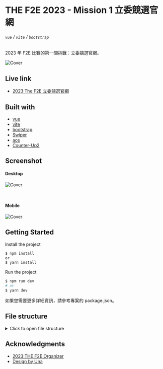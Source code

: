 # THE F2E 2023 - Mission 1 立委競選官網
###### ` vue ` / ` vite ` / ` bootstrap `

2023 年 F2E 比賽的第一關挑戰：立委競選官網。 

![Cover](https://i.imgur.com/oF4T6ns.png)

## Live link
- [2023 The F2E 立委競選官網](https://yiren-liou.github.io/officialWebsite/)

## Built with
- [vue](https://vuejs.org/)
- [vite](https://vitejs.dev/)
- [bootstrap](https://getbootstrap.com/)
- [Swiper](https://swiperjs.com/)
- [aos](https://michalsnik.github.io/aos/)
- [Counter-Up2](https://github.com/bfintal/Counter-Up2)

## Screenshot
#### Desktop
![Cover](https://i.imgur.com/WtLchie.jpg)

<br>

#### Mobile
![Cover](https://i.imgur.com/Fkg3aSK.jpg)

## Getting Started
Install the project

```bash
$ npm install
or
$ yarn install
```

Run the project

```bash
$ npm run dev
# or
$ yarn dev
```
如果您需要更多詳細資訊，請參考專案的 package.json。

## File structure
<details>
<summary>Click to open file structure</summary>

```
├── node_modules
├── public
├── src
│   ├── assets
│   │     ├── data
│   │     └──  images
│   │     
│   ├── components
│   │     ├── card
│   │     │   ├── HorizontalCard.vue
│   │     │   ├── TextCard.vue
│   │     │   └── VerticalCard.vue
│   │     │
│   │     ├── layout
│   │     │   ├── Footer.vue
│   │     │   └── Navbar.vue
│   │     │
│   │     ├── lightbox
│   │     │   └── ServiceMail.vue
│   │     │
│   │     └──  swiper
│   │        └── NewActivity.vue
│   │
│   ├── css
│   │     ├── components
│   │     │   ├── _button.module.scss
│   │     │   ├── _font.module.scss
│   │     │   └── _img.module.scss
│   │     │
│   │     ├── helpers
│   │     │   ├── _animation.module.scss
│   │     │   ├── _base.module.scss
│   │     │   ├── _font.module.scss
│   │     │   └── _variables.module.scss
│   │     │
│   │     └── style.scss
│   │         
│   ├── methods
│   │     ├── emitter.js
│   │     └── getImageUrl.js
│   │
│   ├── views
│   │     ├── Donate.vue
│   │     ├── NewActivity.vue
│   │     ├── Opinions.vue
│   │     ├── Policy.vue
│   │     └── ServiceMail.vue
│   │
│   ├── App.vue
│   ├── main.js
│   └── index.css
│
├── .gitignore
├── index.html
├── package-lock.json
├── package.json
├── README.md
└── vite.config.js

```
</details>

## Acknowledgments
- [2023 THE F2E Organizer](https://2023.thef2e.com/news)
- [Design by Una](<https://www.figma.com/file/GDvhrmKAtFgcHe5aVjBci0/2023TheF2E-%E7%AC%AC%E4%B8%80%E9%9A%8E%E6%AE%B5-%E7%AB%8B%E5%A7%94%E7%AB%B6%E9%81%B8%E5%AE%98%E7%B6%B2(UNA)?type=design&node-id=0-1&mode=design>)